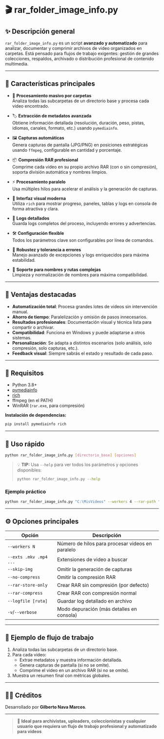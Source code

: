 # 🎬 rar_folder_image_info.py

## ✨ Descripción general

`rar_folder_image_info.py` es un script **avanzado y automatizado** para analizar, documentar y comprimir archivos de video organizados en carpetas. Está pensado para flujos de trabajo exigentes: gestión de grandes colecciones, respaldos, archivado o distribución profesional de contenido multimedia.

---

## 🚀 Características principales

- 📂 **Procesamiento masivo por carpetas**  
  Analiza todas las subcarpetas de un directorio base y procesa cada video encontrado.

- 🏷️ **Extracción de metadatos avanzada**  
  Obtiene información detallada (resolución, duración, peso, pistas, idiomas, canales, formato, etc.) usando `pymediainfo`.

- 🖼️ **Capturas automáticas**  
  Genera capturas de pantalla (JPG/PNG) en posiciones estratégicas usando `ffmpeg`, configurable en cantidad y porcentaje.

- 📦 **Compresión RAR profesional**  
  Comprime cada video en su propio archivo RAR (con o sin compresión), soporta división automática y nombres limpios.

- ⚡ **Procesamiento paralelo**  
  Usa múltiples hilos para acelerar el análisis y la generación de capturas.

- 🎨 **Interfaz visual moderna**  
  Utiliza `rich` para mostrar progreso, paneles, tablas y logs en consola de forma atractiva y clara.

- 📝 **Logs detallados**  
  Guarda logs completos del proceso, incluyendo errores y advertencias.

- 🛠️ **Configuración flexible**  
  Todos los parámetros clave son configurables por línea de comandos.

- 🦾 **Robustez y tolerancia a errores**  
  Manejo avanzado de excepciones y logs enriquecidos para máxima estabilidad.

- 🧹 **Soporte para nombres y rutas complejas**  
  Limpieza y normalización de nombres para máxima compatibilidad.

---

## 🌟 Ventajas destacadas

- **Automatización total**: Procesa grandes lotes de videos sin intervención manual.
- **Ahorro de tiempo**: Paralelización y omisión de pasos innecesarios.
- **Resultados profesionales**: Documentación visual y técnica lista para compartir o archivar.
- **Compatibilidad**: Funciona en Windows y puede adaptarse a otros sistemas.
- **Personalización**: Se adapta a distintos escenarios (solo análisis, solo compresión, solo capturas, etc.).
- **Feedback visual**: Siempre sabrás el estado y resultado de cada paso.

---

## 🧩 Requisitos

- Python 3.8+
- [pymediainfo](https://pypi.org/project/pymediainfo/)
- [rich](https://pypi.org/project/rich/)
- ffmpeg (en el PATH)
- WinRAR (`rar.exe`, para compresión)

**Instalación de dependencias:**
```bash
pip install pymediainfo rich
```

---

## 🏁 Uso rápido

```bash
python rar_folder_image_info.py [directorio_base] [opciones]
```

> 💡 **TIP:** Usa `--help` para ver todos los parámetros y opciones disponibles:
> ```bash
> python rar_folder_image_info.py --help
> ```

### Ejemplo práctico

```bash
python rar_folder_image_info.py "C:\MisVideos" --workers 4 --rar-path "C:\Program Files\WinRAR\rar.exe" --logfile
```

---

## ⚙️ Opciones principales

| Opción                | Descripción                                               |
|-----------------------|----------------------------------------------------------|
| `--workers N`         | Número de hilos para procesar videos en paralelo         |
| `--exts .mkv .mp4 ...`| Extensiones de video a buscar                            |
| `--skip-img`          | Omitir la generación de capturas                         |
| `--no-compress`       | Omitir la compresión RAR                                 |
| `--rar-store-only`    | Crear RAR sin compresión (por defecto)                   |
| `--rar-compress`      | Crear RAR con compresión normal                          |
| `--logfile [ruta]`    | Guardar log detallado en archivo                         |
| `-v`/`--verbose`      | Modo depuración (más detalles en consola)                |

---

## 🔄 Ejemplo de flujo de trabajo

1. Analiza todas las subcarpetas de un directorio base.
2. Para cada video:
   - Extrae metadatos y muestra información detallada.
   - Genera capturas de pantalla (si no se omite).
   - Comprime el video en un archivo RAR (si no se omite).
3. Muestra un resumen final con métricas globales.

---

## 👨‍💻 Créditos

Desarrollado por **Gilberto Nava Marcos**.

---

> 🎥 **Ideal para archivistas, uploaders, coleccionistas y cualquier usuario que requiera un flujo de trabajo profesional y automatizado para videos**
